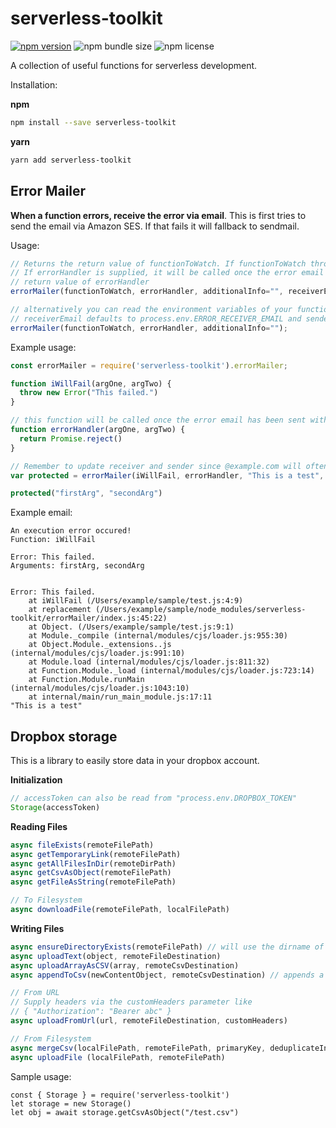 # serverless-toolkit
[![npm version](https://badge.fury.io/js/serverless-toolkit.svg)](https://badge.fury.io/js/serverless-toolkit) ![npm bundle size](https://img.shields.io/bundlephobia/min/serverless-toolkit) ![npm license](https://img.shields.io/npm/l/serverless-toolkit)

A collection of useful functions for serverless development.

Installation:

**npm**
```bash
npm install --save serverless-toolkit
```

**yarn**
```bash
yarn add serverless-toolkit
```

## Error Mailer

**When a function errors, receive the error via email**. This is first tries to send the email via Amazon SES. If that fails it will fallback to sendmail.

Usage:
```javascript
// Returns the return value of functionToWatch. If functionToWatch throws an error this will return a Promise.
// If errorHandler is supplied, it will be called once the error email has been sent and the promise will be resolved with the
// return value of errorHandler
errorMailer(functionToWatch, errorHandler, additionalInfo="", receiverEmail, senderEmail);

// alternatively you can read the environment variables of your function.
// receiverEmail defaults to process.env.ERROR_RECEIVER_EMAIL and senderEmail defaults to process.env.ERROR_SENDER_EMAIL
errorMailer(functionToWatch, errorHandler, additionalInfo="");
```

Example usage:
```javascript
const errorMailer = require('serverless-toolkit').errorMailer;

function iWillFail(argOne, argTwo) {
  throw new Error("This failed.")
}

// this function will be called once the error email has been sent with the same arguments
function errorHandler(argOne, argTwo) {
  return Promise.reject()
}

// Remember to update receiver and sender since @example.com will often get filtered to spam
var protected = errorMailer(iWillFail, errorHandler, "This is a test", "receiver@example.com", "sender@example.com")

protected("firstArg", "secondArg")
```

Example email:
```
An execution error occured!
Function: iWillFail

Error: This failed.
Arguments: firstArg, secondArg


Error: This failed.
    at iWillFail (/Users/example/sample/test.js:4:9)
    at replacement (/Users/example/sample/node_modules/serverless-toolkit/errorMailer/index.js:45:22)
    at Object. (/Users/example/sample/test.js:9:1)
    at Module._compile (internal/modules/cjs/loader.js:955:30)
    at Object.Module._extensions..js (internal/modules/cjs/loader.js:991:10)
    at Module.load (internal/modules/cjs/loader.js:811:32)
    at Function.Module._load (internal/modules/cjs/loader.js:723:14)
    at Function.Module.runMain (internal/modules/cjs/loader.js:1043:10)
    at internal/main/run_main_module.js:17:11
"This is a test"
```

## Dropbox storage

This is a library to easily store data in your dropbox account.

**Initialization**
```javascript
// accessToken can also be read from "process.env.DROPBOX_TOKEN"
Storage(accessToken)
```

**Reading Files**
```javascript
async fileExists(remoteFilePath)
async getTemporaryLink(remoteFilePath)
async getAllFilesInDir(remoteDirPath)
async getCsvAsObject(remoteFilePath)
async getFileAsString(remoteFilePath)

// To Filesystem
async downloadFile(remoteFilePath, localFilePath)
```

**Writing Files**
```javascript
async ensureDirectoryExists(remoteFilePath) // will use the dirname of the filePath / directoryPath
async uploadText(object, remoteFileDestination)
async uploadArrayAsCSV(array, remoteCsvDestination)
async appendToCsv(newContentObject, remoteCsvDestination) // appends a single object and checks that the object has the same keys as the remote csv, otherwise an error is thrown

// From URL
// Supply headers via the customHeaders parameter like 
// { "Authorization": "Bearer abc" }
async uploadFromUrl(url, remoteFileDestination, customHeaders) 

// From Filesystem
async mergeCsv(localFilePath, remoteFilePath, primaryKey, deduplicateInputFirst=false) // this will merge two csv files based on a primaryKey (or the whole row if primaryKey is undefined or not found in the input)
async uploadFile (localFilePath, remoteFilePath)
```

Sample usage:
```
const { Storage } = require('serverless-toolkit')
let storage = new Storage()
let obj = await storage.getCsvAsObject("/test.csv")
```